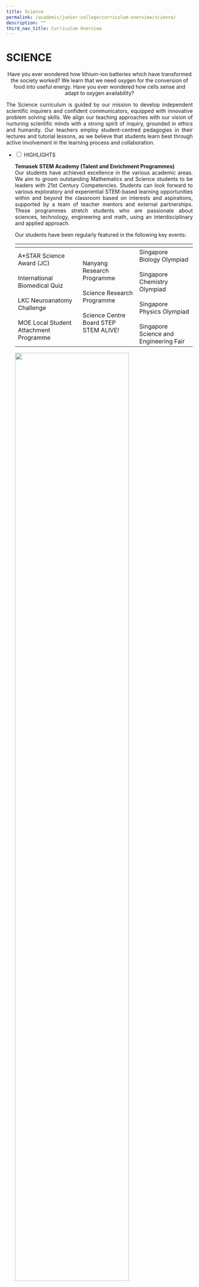 ```yaml
---
title: Science
permalink: /academic/junior-college/curriculum-overview/science/
description: ""
third_nav_title: Curriculum Overview
---
```

# SCIENCE

<center>Have you ever wondered how lithium-ion batteries which have transformed the society worked? We learn that we need oxygen for the conversion of food into useful energy. Have you ever wondered how cells sense and adapt to oxygen availability?</center>

<p style="text-align: justify;">The Science curriculum is guided by our mission to develop independent scientific inquirers and confident communicators, equipped with innovative problem solving skills. We align our teaching approaches with our vision of nurturing scientific minds with a strong spirit of inquiry, grounded in ethics and humanity. Our teachers employ student-centred pedagogies in their lectures and tutorial lessons, as we believe that students learn best through active involvement in the learning process and collaboration.</p>

<ul class="jekyllcodex_accordion">
  <li>
    <input type="checkbox" id="accordion1">
    <label for="accordion1">HIGHLIGHTS</label>
    <div>
			<p style="text-align: justify;"><b>Temasek STEM Academy (Talent and Enrichment Programmes)</b><br>Our students have achieved excellence in the various academic areas. We aim to groom outstanding Mathematics and Science students to be leaders with 21st Century Competencies. Students can look forward to various exploratory and experiential STEM-based learning opportunities within and beyond the classroom based on interests and aspirations, supported by a team of teacher mentors and external partnerships. These programmes stretch students who are passionate about sciences, technology, engineering and math, using an interdisciplinary and applied approach.</p>
			<p style="text-align: justify;">Our students have been regularly featured in the following key events:
</p>
			<table>
<thead>
  <tr>
    <th></th>
    <th></th>
		<th></th>
  </tr>
</thead>
<tbody>
  <tr>
    <td>A*STAR Science Award (JC)<br><br>International Biomedical Quiz<br><br>LKC Neuroanatomy Challenge<br><br>MOE Local Student Attachment Programme</td>
    <td>Nanyang Research Programme<br><br>Science Research Programme<br><br>Science Centre Board STEP STEM ALIVE!</td>
		<td>Singapore Biology Olympiad<br><br>Singapore Chemistry Olympiad<br><br>Singapore Physics Olympiad<br><br>Singapore Science and Engineering Fair</td>
  </tr>
</tbody>
</table>
			<img src="/images/Academic/Curriculum%20Overview/Science/SSEF%20competition.png" style="width:80%">
			<center>Our students participating in the 19th Singapore Science and Engineering Fair</center>
    </div>
	</li> 
  <li>
    <input type="checkbox" id="accordion2">
    <label for="accordion2">BIOLOGY</label>
    <div>
			<center><i>Why do our fingers look different from our toes even though each one of us developed from one single fertilised egg? What are the uses of a molecule of DNA? How can climate change lead to the spread of ancient dormant disease-causing pathogens? How can humans overcome infections?</i></center>
			<p style="text-align: justify;">These are thought-provoking questions raised by our Biology students during the course of their study. Join us, the Fantastic TJC Biology Department, to unravel the mysteries of life around us!</p>
			<p style="text-align: justify;"><b>CURRICULUM</b><br>The rapid and continuous progress in the field of life sciences demands the learner to have sound knowledge of the nature of science, acquire scientific inquiry skills, and being able to relate science to societal needs. To achieve these demands, we provide a nurturing environment for our students to be inquisitive and deepen their understanding of Biology. Our students will discover for themselves how life is sustained and how they can apply their knowledge to ensure sustainable living.</p>
			<p style="text-align: justify;">Students will build a strong foundation in the understanding of life at cellular and molecular levels, and make connections between these micro-systems and the organism as a whole. This ability to draw links and make connections enables our students to relate to other systems they encounter in their daily lives, a skill critical for real-world problem solving.</p>
			<img src="/images/Academic/Curriculum%20Overview/Science/TJC%20Bio_Vaccination.jpg" style="width:70%">
			<center>A poster designed by our JC2 students explaining the science behind vaccination</center>			
			<p style="text-align: justify;">We strive to deliver the curriculum with our students’ learning interests and readiness in mind. We engage our students through inquiry-based learning and provide many opportunities for collaboration with their peers and for them to communicate their ideas. We also utilise real-life examples for students to explore, keep updated with current affairs, while at the same time applying relevant scientific concepts to understand or solve problems.</p>
			<p style="text-align: justify;">E-pedagogical approaches are employed to groom our students to be future-ready digital learners. We create resources on the Student Learning Space (SLS) and other e-learning platforms so that our students can learn at their own pace, and beyond the confines of a physical space such as a laboratory.</p>
						<img src="/images/Academic/Curriculum%20Overview/Science/TJC%20Bio_SLS.jpg" style="width:70%">
			<center>A snippet of a video created for JC1 Practical Magic Lesson Package on SLS</center>	
			<p style="text-align: justify;">We aim to train our students to be critical learners through thinking routines to facilitate the development of their metacognition skills.</p>
			<p style="text-align: justify;"><b>ENRICHMENT</b><br>Exciting learning journeys to Pulau Semakau and Lee Kong Chian Natural History Museum serve as experiential learning opportunities for our students. Students learn beyond the classroom and laboratories, where they hear from professionals in niche areas and higher institutions of learning and research. We also engage local and overseas university professors and our very own TJC Alumni to give talks for our students to raise awareness on their career prospects, and enhance their scientific literacy.</p>
			<img src="/images/Academic/Curriculum%20Overview/Science/TJC%20Bio_LKCNHM.jpg" style="width:60%">
			<center>Learning journey to Lee Kong Chian Natural History Museum</center>	
								<p><b>SYLLABUSES</b><br><a href="/files/Academic/Curriculum/Science/9744_y21_sy.pdf" target="_blank">2021 A-Level Syllabus (H2 Biology)</a><br><a href="/files/Academic/Curriculum/Science/8876_y21_sy.pdf" target="_blank">2021 A-Level Syllabus (H1 Biology)</a><br><a href="/files/Academic/Curriculum/Science/9744_y22_sy.pdf" target="_blank">2022 A-Level Syllabus (H2 Biology)</a><br><a href="/files/Academic/Curriculum/Science/8876_y22_sy.pdf" target="_blank">2022 A-Level Syllabus (H1 Biology)</a></p>
    </div>
	</li> 
	  <li>
    <input type="checkbox" id="accordion3">
    <label for="accordion3">CHEMISTRY</label>
    <div>
			<center><i>How do geckos stick to walls? Why does water expand as it freezes? How is coloured glass produced?</i></center>
			<p style="text-align: justify;">These are just some of the interesting application of Chemistry concepts. Chemistry is the study of the structure, properties and transformation of matter at the atomic/molecular level. Chemistry is often seen to play a central role in science. It is built on an understanding of the laws of physics that govern the nature of particles such as atoms, protons and electrons, and at the same time provides a basis for studying and understanding the molecules and reactions in biological systems.</p>
			<p style="text-align: justify;"><b>CURRICULUM</b><br>At TJC, our Chemistry curriculum has been developed to enhance students’ understanding of chemical concepts and chemical systems. We aim to develop in students the way of thinking to explain phenomena, approach and solve problems in chemical systems through making connections between the concepts within Chemistry and with other Science disciplines. Diverse pedagogical approaches are adopted to cultivate our students’ interest by building knowledge and skills necessary for their higher education aspirations in Chemistry-related fields.</p>
			<p style="text-align: justify;">These pedagogical approaches include leveraging on Productive Failure to learn how to plan an experiment and how to better use visualisation tools. Through an experiential learning approach, students get to deepen their conceptual understanding. Learning studies are also conducted to improve effectiveness of students’ learning.</p>
			<p style="text-align: justify;"><b>ENRICHMENT</b><br>Our students are provided with many opportunities for learning beyond the classroom. These learning experiences develop the students in the understanding, skills, ethics and attitudes relevant to the practice of science. The aim is for our students to become scientifically literate and useful citizens who are well-prepared for the challenges of the 21st century.<br>Research opportunities are available for students who wish to enrich their learning and deepen their knowledge of the sciences. These projects can be carried out within college or with an institute of higher learning in science.</p>
			<img src="/images/Academic/Curriculum%20Overview/Science/Visit%20to%20NUS%20Dept%20Chem.jpg" style="width:60%">
			<center>Our students' visit to NUS Department of Chemistry</center>	
								<p><b>SYLLABUSES</b><br><a href="/files/Academic/Curriculum/Science/9729_y21_sy.pdf" target="_blank">2021 A-Level Syllabus (H2 Chemistry)</a><br><a href="/files/Academic/Curriculum/Science/8873_y21_sy.pdf" target="_blank">2021 A-Level Syllabus (H1 Chemistry)</a><br><a href="/files/Academic/Curriculum/Science/9813_y21_sy.pdf" target="_blank">2021 A-Level Syllabus (H3 Chemistry)</a><br><a href="/files/Academic/Curriculum/Science/9729_y22_sy.pdf" target="_blank">2022 A-Level Syllabus (H2 Chemistry)</a><br><a href="/files/Academic/Curriculum/Science/8873_y22_sy.pdf" target="_blank">2022 A-Level Syllabus (H1 Chemistry)</a><br><a href="/files/Academic/Curriculum/Science/9813_y22_sy.pdf" target="_blank">2022 A-Level Syllabus (H3 Chemistry)</a></p>
    </div>
	</li> 
	  <li>
    <input type="checkbox" id="accordion4">
    <label for="accordion4">PHYSICS</label>
    <div>
			<p style="text-align: justify;">“I think nature's imagination is so much greater than man's, she's never going to let us relax,” said Nobel Prize physicist Richard Feynman. Through our programme, students make a significant step in acquiring knowledge of nature and how the universe behaves. Students would be able to draw links between physics, mathematics and the other sciences, which enable them to relate to advances in scientific research and design solutions while utilising new technologies. They will build a strong foundation for their pursuit of a career in the areas of Science, Technology, Engineering and Mathematics (STEM).</p>
					<p style="text-align: justify;"><b>CURRICULUM</b><br>TJCians are encouraged to think more broadly about the physical world through an exposure to rich learning experiences, both within and beyond the college. We aim to deliver a teaching and learning programme that inculcates problem-solving skills in every student, to be able to evaluate real-world problems and generate plausible solutions. Our teachers regularly engage students in in-depth discussions to develop their cognitive ability and to nurture an appreciation and love for the subject.</p>
			<p style="text-align: justify;"><b>ENRICHMENT</b><br>We conduct training programmes and provide strong support for students to participate in the Singapore Physics Olympiad and other physics-related competitions and fairs. Our students also benefit from a variety of enrichment programmes offered by the many partnerships that the Physics department has established over the years. Students take part in competitions, overseas experiential programmes and hands-on workshops and seminars, which deepen their interest and knowledge in the subject, sharpening their learning at an advanced level.</p>
					<img src="/images/Academic/Curriculum%20Overview/Science/Exploring%20Physics%20Concepts.png" style="width:70%">
			<center>Exploring physics concepts in a pleasant and encouraging environment</center>	
								<p><b>SYLLABUSES</b><br><a href="/files/Academic/Curriculum/Science/8867_y21_sy.pdf" target="_blank">2021 A-Level Syllabus (H1 Physics)</a><br><a href="/files/Academic/Curriculum/Science/9749_y21_sy.pdf" target="_blank">2021 A-Level Syllabus (H2 Physics)</a><br><a href="/files/Academic/Curriculum/Science/9814_y21_sy.pdf" target="_blank">2021 A-Level Syllabus (H3 Physics)</a></p>
    </div>
	</li> 
	  <li>
    <input type="checkbox" id="accordion5">
    <label for="accordion5">STUDENTS ACHIEVEMENTS</label>
    <div>
			<p style="text-align: justify;">We identify and mentor talented students to represent our college in the various competitions and Science Fairs. They have done our college proud by clinching numerous awards. Below are just some of the highlights of our students’ achievements.</p>
			<p><b>Nanyang Research Programme (Symposium)</b><br><b>2020</b>: 1 Gold, 1 Silver</p>
			<p><b>Singapore Chemistry Olympiad</b><br><b>2021</b>: 1 Gold* (Best Student), 1 Silver & 6 Bronze<br><b>2020</b>: 1 Gold, 1 Silver & 6 Bronze

  

**Singapore Physics Olympiad**

**2021**: 2 Bronze

**2020**: 2 Silver & 1 Bronze

  

**Singapore Science & Engineering Fair (SSEF)**

**2021**: 1 Bronze & Special Award (SAAS)

**2020**: 1 Bronze & Special Award (Yale-NUS)
    </div>
	</li> 
	</ul>